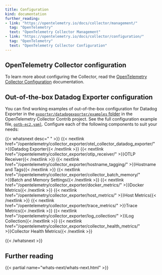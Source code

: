 ```yaml
---
title: Configuration
kind: documentation
further_reading:
- link: "https://opentelemetry.io/docs/collector/management/"
  tag: "OpenTelemetry"
  text: "OpenTelemetry Collector Management"
- link: "https://opentelemetry.io/docs/collector/configuration/"
  tag: "OpenTelemetry"
  text: "OpenTelemetry Collector Configuration"
---
```


## OpenTelemetry Collector configuration

To learn more about configuring the Collector, read the [OpenTelemetry Collector Configuration][3] documentation.

## Out-of-the-box Datadog Exporter configuration

You can find working examples of out-of-the-box configuration for Datadog Exporter in the [`exporter/datadogexporter/examples` folder][5] in the OpenTelemetry Collector Contrib project. See the full configuration example file, [`ootb-ec2.yaml`][4]. Configure each of the following components to suit your needs:

{{< whatsnext desc=" " >}}
    {{< nextlink href="/opentelemetry/collector_exporter/otel_collector_datadog_exporter/" >}}Datadog Exporter{{< /nextlink >}}
    {{< nextlink href="/opentelemetry/collector_exporter/otlp_receiver/" >}}OTLP Receiver{{< /nextlink >}}
    {{< nextlink href="/opentelemetry/collector_exporter/hostname_tagging/" >}}Hostname and Tags{{< /nextlink >}}
    {{< nextlink href="/opentelemetry/collector_exporter/collector_batch_memory/" >}}Batch and Memory Settings{{< /nextlink >}}
    {{< nextlink href="/opentelemetry/collector_exporter/docker_metrics/" >}}Docker Metrics{{< /nextlink >}}
    {{< nextlink href="/opentelemetry/collector_exporter/host_metrics/" >}}Host Metrics{{< /nextlink >}}
    {{< nextlink href="/opentelemetry/collector_exporter/trace_metrics/" >}}Trace Metrics{{< /nextlink >}}
    {{< nextlink href="/opentelemetry/collector_exporter/log_collection/" >}}Log Collection{{< /nextlink >}}
    {{< nextlink href="/opentelemetry/collector_exporter/collector_health_metrics/" >}}Collector Health Metrics{{< /nextlink >}}

{{< /whatsnext >}}

## Further reading

{{< partial name="whats-next/whats-next.html" >}}

[3]: https://opentelemetry.io/docs/collector/configuration/
[4]: https://github.com/open-telemetry/opentelemetry-collector-contrib/blob/main/exporter/datadogexporter/examples/ootb-ec2.yaml
[5]: https://github.com/open-telemetry/opentelemetry-collector-contrib/blob/main/exporter/datadogexporter/examples/